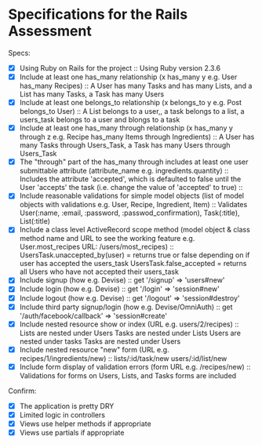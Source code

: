 # Specifications for the Rails Assessment

Specs:
- [x] Using Ruby on Rails for the project :: 
Using Ruby version 2.3.6
- [x] Include at least one has_many relationship (x has_many y e.g. User has_many Recipes) :: 
A User has many Tasks and has many Lists, and a List has many Tasks, a Task has many Users
- [x] Include at least one belongs_to relationship (x belongs_to y e.g. Post belongs_to User) :: 
A List belongs to a user,, a task belongs to a list, a users_task belongs to a user and blongs to a task
- [x] Include at least one has_many through relationship (x has_many y through z e.g. Recipe has_many Items through Ingredients) :: 
A User has many Tasks through Users_Task, a Task has many Users through Users_Task
- [x] The "through" part of the has_many through includes at least one user submittable attribute (attribute_name e.g. ingredients.quantity) :: 
Includes the attribute 'accepted', which is defaulted to false until the User 'accepts' the task (i.e. change the value of 'accepted' to true) :: 
- [x] Include reasonable validations for simple model objects (list of model objects with validations e.g. User, Recipe, Ingredient, Item) :: 
Validates User(:name, :email, :password, :passwod_confirmation), Task(:title), List(:title)
- [x] Include a class level ActiveRecord scope method (model object & class method name and URL to see the working feature e.g. User.most_recipes URL: /users/most_recipes) :: 
UsersTask.unaccepted_by(user) = returns true or false depending on if user has accepted the users_task
UsersTask.false_accepted = returns all Users who have not accepted their users_task
- [x] Include signup (how e.g. Devise) :: 
get '/signup' => 'users#new'
- [x] Include login (how e.g. Devise) :: 
get '/login' => 'session#new'
- [x] Include logout (how e.g. Devise) :: 
get '/logout' => 'session#destroy'
- [x] Include third party signup/login (how e.g. Devise/OmniAuth) :: 
get '/auth/facebook/callback' => 'session#create'
- [x] Include nested resource show or index (URL e.g. users/2/recipes) :: 
Lists are nested under Users
Tasks are nested under Lists
Users are nested under tasks 
Tasks are nested under Users
- [x] Include nested resource "new" form (URL e.g. recipes/1/ingredients/new) :: 
lists/:id/task/new
users/:id/list/new
- [x] Include form display of validation errors (form URL e.g. /recipes/new) :: 
Validations for forms on Users, Lists, and Tasks forms are included

Confirm:
- [x] The application is pretty DRY
- [x] Limited logic in controllers
- [x] Views use helper methods if appropriate
- [x] Views use partials if appropriate
